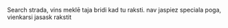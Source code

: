 Search strada, vins meklē taja bridi kad tu raksti. nav jaspiez speciala poga, vienkarsi jasask rakstit
